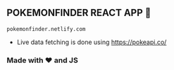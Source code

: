 ## POKEMONFINDER REACT APP 🚀

`pokemonfinder.netlify.com `  

 - Live data fetching is done using   https://pokeapi.co/ 

### Made with ❤ and JS 

